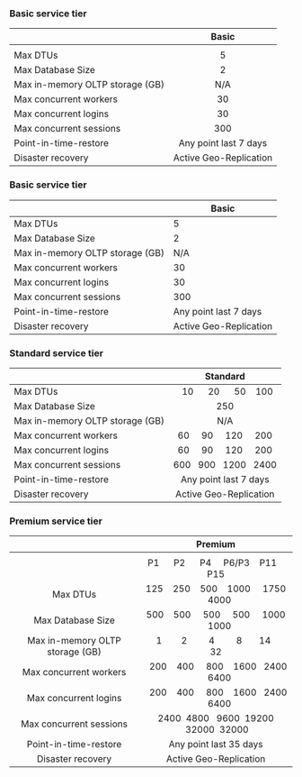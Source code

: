 ### Basic service tier

|| Basic | 
|---|:---:|
|||
|Max DTUs|5|
|Max Database Size|2|
|Max in-memory OLTP storage (GB)|N/A|
|Max concurrent workers|30|
|Max concurrent logins|30|
|Max concurrent sessions|300|
|Point-in-time-restore|Any point last 7 days|
|Disaster recovery|Active Geo-Replication|

### Basic service tier

|| Basic | 
|---|---|
|Max DTUs|5|
|Max Database Size|2|
|Max in-memory OLTP storage (GB)|N/A|
|Max concurrent workers|30|
|Max concurrent logins|30|
|Max concurrent sessions|300|
|Point-in-time-restore|Any point last 7 days|
|Disaster recovery|Active Geo-Replication|

### Standard service tier

|| Standard |  
|---|:---:|
|Max DTUs|&nbsp;&nbsp;10 &nbsp;&nbsp;&nbsp;&nbsp; 20 &nbsp;&nbsp;&nbsp;&nbsp; 50 &nbsp;&nbsp; 100
|Max Database Size|250|
|Max in-memory OLTP storage (GB)|N/A|
|Max concurrent workers|60 &nbsp;&nbsp;&nbsp; 90 &nbsp;&nbsp;&nbsp; 120 &nbsp;&nbsp;&nbsp; 200|
|Max concurrent logins|60 &nbsp;&nbsp;&nbsp; 90 &nbsp;&nbsp;&nbsp; 120 &nbsp;&nbsp;&nbsp; 200|
|Max concurrent sessions|600 &nbsp; 900 &nbsp; 1200 &nbsp; 2400|
|Point-in-time-restore|Any point last 7 days|
|Disaster recovery|Active Geo-Replication|

### Premium service tier

|| Premium | 
|:---:|:---:|
|||
|| P1 &nbsp;&nbsp;&nbsp;&nbsp; P2 &nbsp;&nbsp;&nbsp;&nbsp; P4 &nbsp;&nbsp;&nbsp; P6/P3 &nbsp;&nbsp; P11 &nbsp;&nbsp; P15|
|Max DTUs|125 &nbsp;&nbsp; 250 &nbsp;&nbsp; 500 &nbsp;&nbsp; 1000 &nbsp;&nbsp;&nbsp; 1750 &nbsp;&nbsp; 4000|
|Max Database Size|500 &nbsp;&nbsp; 500 &nbsp;&nbsp;&nbsp; 500 &nbsp;&nbsp;&nbsp; 500 &nbsp;&nbsp;&nbsp; 1000 &nbsp;&nbsp; 1000|
|Max in-memory OLTP storage (GB)|&nbsp;&nbsp;&nbsp;&nbsp;1 &nbsp;&nbsp;&nbsp;&nbsp;&nbsp;&nbsp; 2 &nbsp;&nbsp;&nbsp;&nbsp;&nbsp;&nbsp;&nbsp; 4 &nbsp;&nbsp;&nbsp;&nbsp;&nbsp;&nbsp;&nbsp; 8 &nbsp;&nbsp;&nbsp;&nbsp;&nbsp; 14 &nbsp;&nbsp;&nbsp;&nbsp;&nbsp; 32|
|Max concurrent workers|&nbsp; 200 &nbsp;&nbsp; 400 &nbsp;&nbsp;&nbsp; 800 &nbsp;&nbsp; 1600 &nbsp; 2400 &nbsp;&nbsp; 6400|
|Max concurrent logins|&nbsp; 200 &nbsp;&nbsp; 400 &nbsp;&nbsp;&nbsp; 800 &nbsp;&nbsp; 1600 &nbsp; 2400 &nbsp;&nbsp; 6400|
|Max concurrent sessions|2400 &nbsp;4800 &nbsp; 9600 &nbsp;19200 &nbsp;32000 &nbsp;32000|
|Point-in-time-restore|Any point last 35 days|
|Disaster recovery|Active Geo-Replication|
